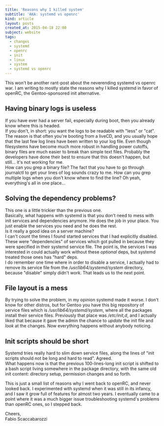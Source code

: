 ```yaml
---
title: 'Reasons why I killed system'
subtitle: 'AKA: systemd vs openrc'
kind: article
layout: posts
created_at: 2015-04-18 22:00
subject: website
tags:
  - changes
  - systemd
  - openrc
  - init
  - linux
  - system
  - systemd vs openrc
---
```

This won't be another rant-post about the neverending systemd vs openrc war.
I am writing to mostly state the reasons why I killed systemd in favor of openRC, the Gentoo-sponsored init alternative.

<!--MORE-->

## Having binary logs is useless

If you have ever had a server fail, especially during boot, then you already know where this is headed.  
If you don't, in short: you want the logs to be readable with "less" or "cat".  
The reason is that often you're booting from a liveCD, and you usually hope that the last few log lines have been written to your log file.
Even though filesystems have become much more robust in handling power cutoffs, binary files are much easier to break than simple text files. Probably the developers have done their best to ensure that this doesn't happen, but still... it's not working for me.  
How can you grep a binary file? The fact that you have to go through journalctl to get your lines of log sounds crazy to me. How can you grep multiple logs when you don't know where to find the line? Oh yeah, everything's all in one place...

## Solving the dependency problems?

This one is a little trickier than the previous one.  
Basically, what happens with systemd is that you don't need to mess with init services and dependencies anymore. He does the job in your place. You just enable the services you need and he does the rest.  
Is it really a good idea on a server machine?  
I can't count the times I found started services that I had explicitly disabled. These were "dependencies" of services which got pulled in because they were specified in their systemd service file. The point is, the services I was interested in could actually work without these *optional* deps, but systemd treated those ones has "hard" deps.  
I do remember one time where in order to disable a service, I actually had to remove its service file from the */usr/lib64/systemd/system* directory, because "disable" simply didn't work. That leads us to the next point.

## File layout is a mess

By trying to solve the problem, in my opinion systemd made it worse.
I don't know for other distros, but for Gentoo you have this big repository of service files which is */usr/lib64/systemd/system*, where all the packages install their service files. Previously that place was */etc/init,d*, and I actually liked that because it gave the admin the chance to *update* the init file and *look* at the changes. Now everything happens without anybody noticing.

## Init scripts should be short

Systemd tries really hard to slim down service files, along the lines of "init scripts should not be long and hard to read". Agreed.  
What happens now is that the previous 100-lines-long init script is shifted to a bash script living somewhere in the package directory, with the same old init content: directory setup, permission changes and so forth.
  
  


This is just a small list of reasons why I went back to openRC, and never looked back. I experimented with systemd when it was still in its infancy, and I saw it grow full of features for almost two years. I eventually came to a point where it was a much bigger issue troubleshooting systemd's problems than openRC ones, so I stepped back.
  

Cheers,  
Fabio Scaccabarozzi
